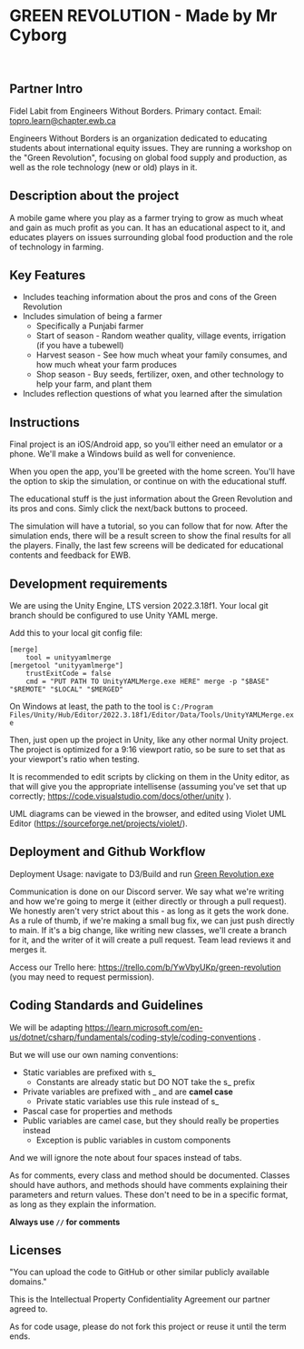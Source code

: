 # GREEN REVOLUTION - Made by Mr Cyborg
​
## Partner Intro
Fidel Labit from Engineers Without Borders. Primary contact. Email: topro.learn@chapter.ewb.ca

Engineers Without Borders is an organization dedicated to educating students about international equity issues. They are running a workshop on the "Green Revolution", focusing on global food supply and production, as well as the role technology (new or old) plays in it.

## Description about the project
A mobile game where you play as a farmer trying to grow as much wheat and gain as much profit as you can. It has an educational aspect to it, and educates players on issues surrounding global food production and the role of technology in farming.
​
## Key Features
- Includes teaching information about the pros and cons of the Green Revolution
- Includes simulation of being a farmer
    - Specifically a Punjabi farmer
    - Start of season - Random weather quality, village events, irrigation (if you have a tubewell)
    - Harvest season - See how much wheat your family consumes, and how much wheat your farm produces
    - Shop season - Buy seeds, fertilizer, oxen, and other technology to help your farm, and plant them
- Includes reflection questions of what you learned after the simulation
​
## Instructions
Final project is an iOS/Android app, so you'll either need an emulator or a phone. We'll make a Windows build as well for convenience.

When you open the app, you'll be greeted with the home screen. You'll have the option to skip the simulation, or continue on with the educational stuff.

The educational stuff is the just information about the Green Revolution and its pros and cons. Simly click the next/back buttons to proceed.

The simulation will have a tutorial, so you can follow that for now. After the simulation ends, there will be a result screen to show the final results for all the players. Finally, the last few screens will be dedicated for educational contents and feedback for EWB.
 
## Development requirements
We are using the Unity Engine, LTS version 2022.3.18f1. Your local git branch should be configured to use Unity YAML merge.

Add this to your local git config file:
```
[merge]
    tool = unityyamlmerge
[mergetool "unityyamlmerge"]
    trustExitCode = false
    cmd = "PUT PATH TO UnityYAMLMerge.exe HERE" merge -p "$BASE" "$REMOTE" "$LOCAL" "$MERGED"
```

On Windows at least, the path to the tool is `C:/Program Files/Unity/Hub/Editor/2022.3.18f1/Editor/Data/Tools/UnityYAMLMerge.exe`

Then, just open up the project in Unity, like any other normal Unity project. The project is optimized for a 9:16 viewport ratio, so be sure to set that as your
viewport's ratio when testing.

It is recommended to edit scripts by clicking on them in the Unity editor, as that will give you the appropriate intellisense (assuming you've set that up correctly; https://code.visualstudio.com/docs/other/unity ).

UML diagrams can be viewed in the browser, and edited using Violet UML Editor (https://sourceforge.net/projects/violet/).
 
## Deployment and Github Workflow
Deployment Usage: navigate to D3/Build and run [Green Revolution.exe](../13-Engineers-Without-Borders/deliverables/D3/Build/Green%20Revolution.exe)



Communication is done on our Discord server. We say what we're writing and how we're going to merge it (either directly or through a pull request). We honestly aren't very strict about this - as long as it gets the work done. As a rule of thumb, if we're making a small bug fix, we can just push directly to main. If it's a big change, like writing new classes, we'll create a branch for it, and the writer of it will create a pull request. Team lead reviews it and merges it.

Access our Trello here: https://trello.com/b/YwVbyUKp/green-revolution  (you may need to request permission).

## Coding Standards and Guidelines
We will be adapting https://learn.microsoft.com/en-us/dotnet/csharp/fundamentals/coding-style/coding-conventions .

But we will use our own naming conventions:
- Static variables are prefixed with s_
    - Constants are already static but DO NOT take the s_ prefix
- Private variables are prefixed with _ and are **camel case**
    - Private static variables use this rule instead of s_
- Pascal case for properties and methods
- Public variables are camel case, but they should really be properties instead
    - Exception is public variables in custom components

And we will ignore the note about four spaces instead of tabs.

As for comments, every class and method should be documented. Classes should have authors, and methods should have comments explaining their parameters and return values. These don't need to be in a specific format, as long as they explain the information.

**Always use `//` for comments**
​
## Licenses 
"You can upload the code to GitHub or other similar publicly available domains."

This is the Intellectual Property Confidentiality Agreement our partner agreed to.

As for code usage, please do not fork this project or reuse it until the term ends.
